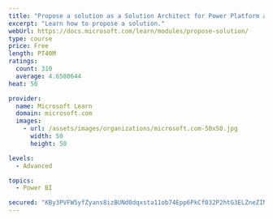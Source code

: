 ```yaml
---
title: "Propose a solution as a Solution Architect for Power Platform and Dynamics 365"
excerpt: "Learn how to propose a solution."
webUrl: https://docs.microsoft.com/learn/modules/propose-solution/
type: course
price: Free
length: PT40M
ratings:
  count: 310
  average: 4.6580644
heat: 50

provider:
  name: Microsoft Learn
  domain: microsoft.com
  images:
    - url: /assets/images/organizations/microsoft.com-50x50.jpg
      width: 50
      height: 50

levels:
  - Advanced

topics:
  - Power BI

secured: "KBy3PVFW5yfZyans8izBUNd0dqxsta11ob74Epp6PkCf032P2htG3ELZneZIMPKGKrBqTcdg0mddDHc7preTlIM2EHNytZxX/gGLmna9Va9XOynC4VFG65iepqWw8NnI7w5/c94P1hmCGxrsYcp9d+jfAIybqXDPuSMzxgDiQPXelY13EX18Rnqb3Y4jvqTXtFK0uPZpigwq5pOoJyyLcJCQETixTwwEaRdFL2Zc4IoOVXMrzSHm1GpCHxck3usFY2txRXNy/JX/d7cxYujBM6DYuiiQMYtj1WC4xLSJyYRU/yRXk7V8Bn07/pipUrLC5yBRhd3o7feHfV7zKv2SJjva0+aOaZoS5I7Rr+A7rCZM6dhlRWp3x46HZ+6fy/1p6xchKH0UWUTdYr9lio4OERen0UiogyHFWy4ZAxylGuk=;YynpV8j/nHd1gzFXH0ke/A=="
---
```


